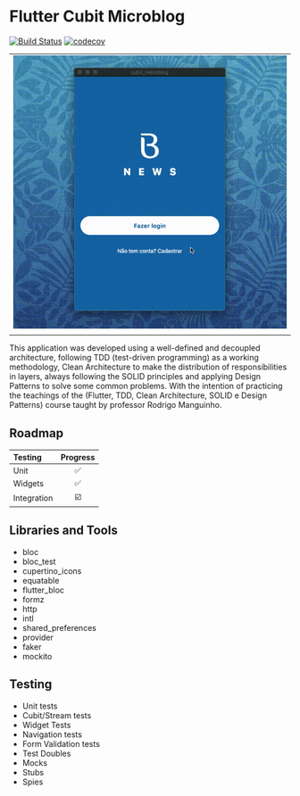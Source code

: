 # Flutter Cubit Microblog 

[![Build Status](https://travis-ci.com/murilosandiego/flutter-microblog.svg?branch=main)](https://travis-ci.com/murilosandiego/flutter-microblog) 
[![codecov](https://codecov.io/gh/murilosandiego/flutter-microblog/branch/main/graph/badge.svg?token=RCXPITEO0C)](https://codecov.io/gh/murilosandiego/flutter-microblog)

|                       |
| :-------------------- |
| ![01](./docs/demo.gif) |
|                       |

This application was developed using a well-defined and decoupled architecture, following TDD (test-driven programming) as a working methodology, Clean Architecture to make the distribution of responsibilities in layers, always following the SOLID principles and applying Design Patterns to solve some common problems. With the intention of practicing the teachings of the (Flutter, TDD, Clean Architecture, SOLID e Design Patterns) course taught by professor Rodrigo Manguinho.

## Roadmap

| Testing      | Progress |
| :--------- | :-------: |
| Unit       |    ✅     |
| Widgets    |    ✅     |
| Integration |   ☑️      |


## Libraries and Tools

- bloc 
- bloc_test 
- cupertino_icons 
- equatable 
- flutter_bloc 
- formz 
- http 
- intl
- shared_preferences 
- provider
- faker 
- mockito
## Testing

- Unit tests
- Cubit/Stream tests
- Widget Tests
- Navigation tests
- Form Validation tests
- Test Doubles
- Mocks
- Stubs
- Spies